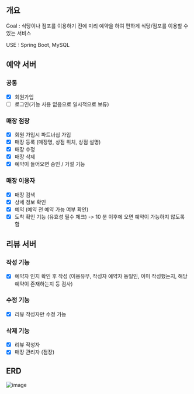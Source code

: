 ## 개요

Goal : 식당이나 점포를 이용하기 전에 미리 예약을 하여 편하게 식당/점포를 이용할 수 있는 서비스

USE : Spring Boot, MySQL

## 예약 서버
### 공통
- [x] 회원가입
- [ ] 로그인(기능 사용 없음으로 일시적으로 보류)

### 매장 점장
- [x] 회원 가입시 파트너십 가입
- [x] 매장 등록 (매장명, 상점 위치, 상점 설명)
- [x] 매장 수정
- [x] 매장 삭제
- [x] 예약이 들어오면 승인 / 거절 기능

### 매장 이용자
- [x] 매장 검색
- [x] 상세 정보 확인
- [x] 예약 (예약 전 예약 가능 여부 확인)
- [x] 도착 확인 기능 (유효성 필수 체크) -> 10 분 이후에 오면 예약이 가능하지 않도록 함

## 리뷰 서버
### 작성 기능
- [x] 예약자 인지 확인 후 작성 (이용유무, 작성자 예약자 동일인, 이미 작성했는지, 해당예약이 존재하는지 등 검사)

### 수정 기능
- [x] 리뷰 작성자만 수정 가능

### 삭제 기능
- [x] 리뷰 작성자
- [x] 매장 관리자 (점장)

## ERD
![image](https://github.com/leejaeeun59357/reservation-service/assets/149572895/d2eb270b-5c95-411b-ae78-e673d62897c9)

